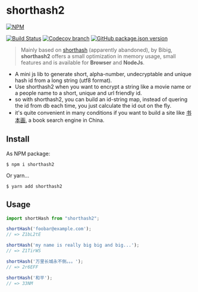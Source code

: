 # shorthash2
[![NPM](https://nodei.co/npm/shorthash2.png?downloads=true&downloadRank=true&stars=true)](https://nodei.co/npm/shorthash2/)

[![Build Status](https://travis-ci.com/jecsham/shorthash2.svg?branch=master)](https://travis-ci.com/jecsham/shorthash2) [![Codecov branch](https://img.shields.io/codecov/c/github/jecsham/shorthash2/master.svg)](https://codecov.io/gh/jecsham/shorthash2) [![GitHub package.json version](https://img.shields.io/github/package-json/v/jecsham/shorthash2.svg)](https://github.com/jecsham/shorthash2/releases)

> Mainly based on [shorthash](https://github.com/bibig/node-shorthash) (apparently abandoned), by Bibig, **shorthash2** offers a small optimization in memory usage, small features and is available for **Browser** and **NodeJs**.

+ A mini js lib to generate short, alpha-number, undecryptable and unique hash id from a long string (utf8 format).
+ Use shorthash2 when you want to encrypt a string like a movie name or a people name to a short, unique and url friendly id.
+ so with shorthash2, you can build an id-string map, instead of quering the id from db each time, you just calculate the id out on the fly. 
+ it's quite convenient in many conditions if you want to build a site like [书本画](http://shubenhua.com), a book search engine in China.

## Install
As NPM package:

`$ npm i shorthash2`

Or yarn...

`$ yarn add shorthash2`

## Usage


```javascript
import shortHash from "shorthash2";

shortHash('foobar@example.com');
// => Z1bL2tE

shortHash('my name is really big big and big...');
// => Z1TirWS

shortHash('万里长城永不倒。。。');
// => 2r6EFF

shortHash('和平');
// => 33NM

```
